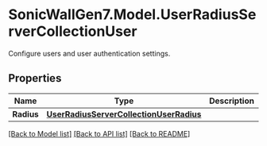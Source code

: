 # SonicWallGen7.Model.UserRadiusServerCollectionUser
Configure users and user authentication settings.

## Properties

Name | Type | Description | Notes
------------ | ------------- | ------------- | -------------
**Radius** | [**UserRadiusServerCollectionUserRadius**](UserRadiusServerCollectionUserRadius.md) |  | [optional] 

[[Back to Model list]](../README.md#documentation-for-models) [[Back to API list]](../README.md#documentation-for-api-endpoints) [[Back to README]](../README.md)

